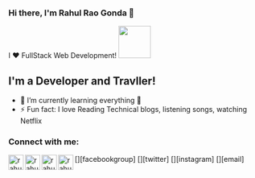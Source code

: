 
### Hi there, I'm Rahul Rao Gonda 👋

I ❤️ FullStack Web Development! <img height="64px" src="https://raw.githubusercontent.com/praveenorugantitech/praveenorugantitech/master/images/Developer.gif">

## I'm a Developer and Travller!
- 🌱 I’m currently learning everything 🤣
- ⚡ Fun fact: I love Reading Technical blogs, listening songs, watching Netflix

### Connect with me:

[<img align="left" alt="rahulrao20 | Facebook Group" width="30px" src="https://cdn.jsdelivr.net/npm/simple-icons@v3/icons/facebook.svg" />][facebookgroup]
[<img align="left" alt="rahulrao20 | Twitter" width="30px" src="https://cdn.jsdelivr.net/npm/simple-icons@v3/icons/twitter.svg" />][twitter]
[<img align="left" alt="rahulrao20 | Instagram" width="30px" src="https://cdn.jsdelivr.net/npm/simple-icons@v3/icons/instagram.svg" />][instagram]
[<img align="left" alt="rahulrao.grr@gmail.com | Email" width="30px" src="https://cdn.jsdelivr.net/npm/simple-icons@v3/icons/gmail.svg" />][email]
